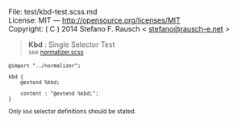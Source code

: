 File:      test/kbd-test.scss.md  
License:   MIT — http://opensource.org/licenses/MIT  
Copyright: ( C ) 2014 Stefano F. Rausch < stefano@rausch-e.net >

> **Kbd** : Single Selector Test  
> <small> see [normalizer.scss](../_normalizer.scss.md) </smalll>

    @import "../normalizer";

    kbd {
        @extend %kbd;

        content : "@extend %kbd;";
    }

Only `kbd` selector definitions should be stated.
